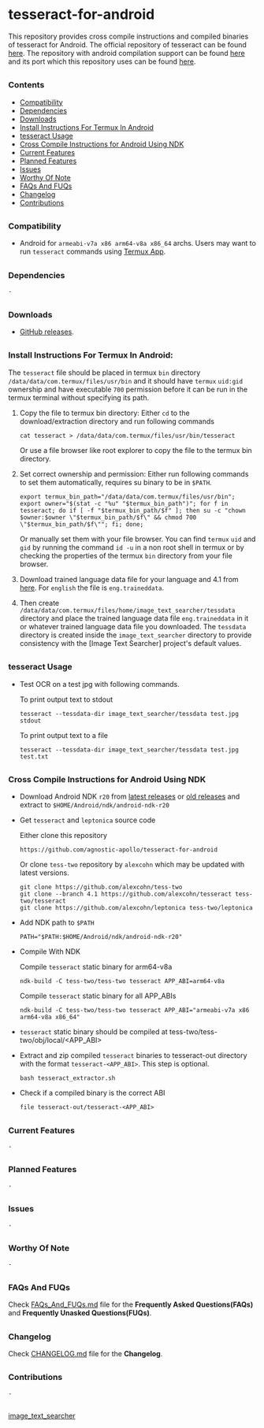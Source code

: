 # tesseract-for-android

This repository provides cross compile instructions and compiled binaries of tesseract for Android. 
The official repository of tesseract can be found [here](https://github.com/tesseract-ocr/tesseract).
The repository with android compilation support can be found [here](https://github.com/rmtheis/tess-two) and its port which this repository uses can be found [here](https://github.com/alexcohn/tess-two).
##


### Contents
- [Compatibility](#Compatibility)
- [Dependencies](#Dependencies)
- [Downloads](#Downloads)
- [Install Instructions For Termux In Android](#Install-Instructions-For-Termux-In-Android)
- [tesseract Usage](#tesseract-Usage)
- [Cross Compile Instructions for Android Using NDK](#Cross-Compile-Instructions-for-Android-Using-NDK)
- [Current Features](#Current-Features)
- [Planned Features](#Planned-Features)
- [Issues](#Issues)
- [Worthy Of Note](#Worthy-Of-Note)
- [FAQs And FUQs](#FAQs-And-FUQs)
- [Changelog](#Changelog)
- [Contributions](#Contributions)
##


### Compatibility

- Android for `armeabi-v7a x86 arm64-v8a x86_64` archs. Users may want to run `tesseract` commands using [Termux App].
##


### Dependencies

`-`
##


### Downloads

- [GitHub releases](https://github.com/agnostic-apollo/tesseract-for-android/releases).
##


### Install Instructions For Termux In Android:

The `tesseract` file should be placed in termux `bin` directory `/data/data/com.termux/files/usr/bin` and it should have `termux` `uid:gid` ownership and have executable `700` permission before it can be run in the termux terminal without specifying its path.
1. Copy the file to termux bin directory:
	Either `cd` to the download/extraction directory and run following commands

	```
	cat tesseract > /data/data/com.termux/files/usr/bin/tesseract
	```

	Or use a file browser like root explorer to copy the file to the termux bin directory.

2. Set correct ownership and permission:
	Either run following commands to set them automatically, requires su binary to be in `$PATH`.

	```
	export termux_bin_path="/data/data/com.termux/files/usr/bin"; export owner="$(stat -c "%u" "$termux_bin_path")"; for f in tesseract; do if [ -f "$termux_bin_path/$f" ]; then su -c "chown $owner:$owner \"$termux_bin_path/$f\" && chmod 700 \"$termux_bin_path/$f\""; fi; done;
	```

	Or manually set them with your file browser. You can find `termux` `uid` and `gid` by running the command `id -u` in a non root shell in termux or by checking the properties of the termux `bin` directory from your file browser.

3. Download trained language data file for your language and 4.1 from [here](https://github.com/tesseract-ocr/tessdata/tree/master). For `english` the file is `eng.traineddata`.

4. Then create `/data/data/com.termux/files/home/image_text_searcher/tessdata` directory and place the trained language data file `eng.traineddata` in it or whatever trained language data file you downloaded. The `tessdata` directory is created inside the `image_text_searcher` directory to provide consistency with the [Image Text Searcher] project's default values.
##


### tesseract Usage

- Test OCR on a test jpg with following commands.

	To print output text to stdout
	```
	tesseract --tessdata-dir image_text_searcher/tessdata test.jpg stdout
	```

	To print output text to a file
	```
	tesseract --tessdata-dir image_text_searcher/tessdata test.jpg test.txt
	```
##


### Cross Compile Instructions for Android Using NDK

- Download Android NDK `r20` from [latest releases](https://developer.android.com/ndk/downloads) or [old releases](https://developer.android.com/ndk/downloads/older_releases.html) and extract to `$HOME/Android/ndk/android-ndk-r20`


- Get `tesseract` and `leptonica` source code

	Either clone this repository
	```
	https://github.com/agnostic-apollo/tesseract-for-android
	```

	Or clone `tess-two` repository by `alexcohn` which may be updated with latest versions.
	```
	git clone https://github.com/alexcohn/tess-two
	git clone --branch 4.1 https://github.com/alexcohn/tesseract tess-two/tesseract
	git clone https://github.com/alexcohn/leptonica tess-two/leptonica
	```

- Add NDK path to `$PATH`
	```
	PATH="$PATH:$HOME/Android/ndk/android-ndk-r20"
	```

- Compile With NDK

	Compile `tesseract` static binary for arm64-v8a
	```
	ndk-build -C tess-two/tess-two tesseract APP_ABI=arm64-v8a
	```

	Compile `tesseract` static binary for all APP_ABIs
	```
	ndk-build -C tess-two/tess-two tesseract APP_ABI="armeabi-v7a x86 arm64-v8a x86_64"
	```

- `tesseract` static binary should be compiled at tess-two/tess-two/obj/local/<APP_ABI>


- Extract and zip compiled `tesseract` binaries to tesseract-out directory with the format `tesseract-<APP_ABI>`. This step is optional.
	```
	bash tesseract_extractor.sh
	```

- Check if a compiled binary is the correct ABI
	```
	file tesseract-out/tesseract-<APP_ABI>
	```
##


### Current Features

`-`
##


### Planned Features

`-`
##


### Issues

`-`
##


### Worthy Of Note

`-`
##


### FAQs And FUQs

Check [FAQs_And_FUQs.md](FAQs_And_FUQs.md) file for the **Frequently Asked Questions(FAQs)** and **Frequently Unasked Questions(FUQs)**.
##

### Changelog

Check [CHANGELOG.md](CHANGELOG.md) file for the **Changelog**.

##


### Contributions

`-`
##


[Termux App]: https://github.com/termux/termux-app
[image_text_searcher](https://github.com/agnostic-apollo/image_text_searcher)
